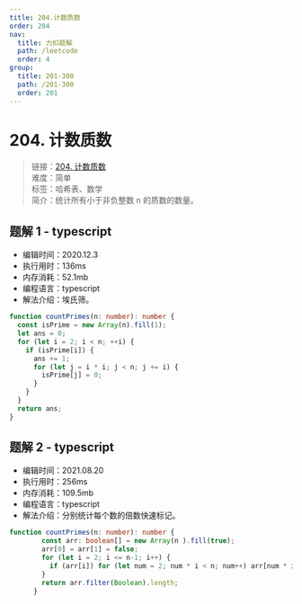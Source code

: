 ```yaml
---
title: 204.计数质数
order: 204
nav:
  title: 力扣题解
  path: /leetcode
  order: 4
group:
  title: 201-300
  path: /201-300
  order: 201
---
```


# 204. 计数质数

> 链接：[204. 计数质数](https://leetcode-cn.com/problems/count-primes/)  
> 难度：简单  
> 标签：哈希表、数学  
> 简介：统计所有小于非负整数 n 的质数的数量。

## 题解 1 - typescript

- 编辑时间：2020.12.3
- 执行用时：136ms
- 内存消耗：52.1mb
- 编程语言：typescript
- 解法介绍：埃氏筛。

```typescript
function countPrimes(n: number): number {
  const isPrime = new Array(n).fill(1);
  let ans = 0;
  for (let i = 2; i < n; ++i) {
    if (isPrime[i]) {
      ans += 1;
      for (let j = i * i; j < n; j += i) {
        isPrime[j] = 0;
      }
    }
  }
  return ans;
}
```
## 题解 2 - typescript
- 编辑时间：2021.08.20
- 执行用时：256ms
- 内存消耗：109.5mb
- 编程语言：typescript
- 解法介绍：分别统计每个数的倍数快速标记。
```typescript
function countPrimes(n: number): number {
        const arr: boolean[] = new Array(n ).fill(true);
        arr[0] = arr[1] = false;
        for (let i = 2; i <= n-1; i++) {
          if (arr[i]) for (let num = 2; num * i < n; num++) arr[num * i] = false;
        }
        return arr.filter(Boolean).length;
      }
```
